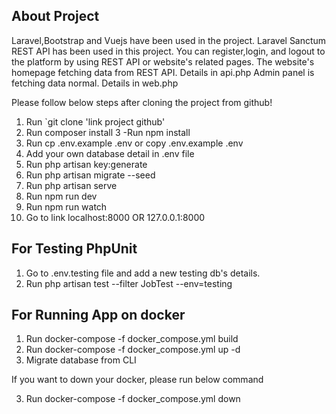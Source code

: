 ## About Project

Laravel,Bootstrap and Vuejs have been used in the project.
Laravel Sanctum REST API has been used in this project.
You can register,login, and logout to the platform by using REST API or website's related pages.
The website's homepage fetching data from REST API. Details in api.php
Admin panel is fetching data normal. Details in web.php 

Please follow below steps after cloning the project from github!

1. Run `git clone 'link project github'
2. Run composer install
3 -Run npm install
3. Run cp .env.example .env or copy .env.example .env
4. Add your own database detail in .env file
5. Run php artisan key:generate
6. Run php artisan migrate --seed
7. Run php artisan serve
8. Run npm run dev
9. Run npm run watch
10. Go to link localhost:8000 OR 127.0.0.1:8000

## For Testing PhpUnit

1. Go to .env.testing file and add a new testing db's details.
2. Run  php artisan test --filter JobTest --env=testing


## For Running App on docker

1. Run docker-compose -f docker_compose.yml build
2. Run docker-compose -f docker_compose.yml up -d
3. Migrate database from CLI

If you want to down your docker, please run below command

3. Run docker-compose -f docker_compose.yml down

